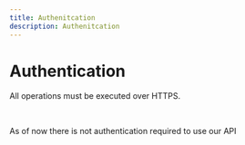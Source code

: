 ```yaml
---
title: Authenitcation
description: Authenitcation
---
```


# Authentication

All operations must be executed over HTTPS.

<br>

As of now there is not authentication required to use our API
